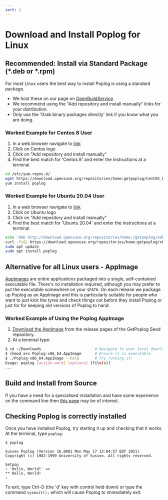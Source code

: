 ```yaml
---
sort: 1
---
```

# Download and Install Poplog for Linux

## Recommended: Install via Standard Package (*.deb or *.rpm)

For most Linux users the best way to install Poplog is using a standard package. 
 - We host these on our page on [OpenBuildService](https://software.opensuse.org/download.html?project=home:getpoplog&package=poplog).
 - We recommend using the "Add repository and install manually" links for your distribution.
 - Only use the 'Grab binary packages directly' link if you know what you are doing.

### Worked Example for Centos 8 User

1. In a web browser navigate to [link](https://software.opensuse.org/download.html?project=home:getpoplog&package=poplog)
2. Click on Centos logo
3. Click on "Add repository and install manually"
4. Find the best match for 'Centos 8' and enter the instructions at a terminal
```sh
cd /etc/yum.repos.d/
wget https://download.opensuse.org/repositories/home:getpoplog/CentOS_8/home:getpoplog.repo
yum install poplog
```

### Worked Example for Ubuntu 20.04 User

1. In a web browser navigate to [link](https://software.opensuse.org/download.html?project=home:getpoplog&package=poplog)
2. Click on Ubuntu logo
3. Click on "Add repository and install manually"
4. Find the best match for 'Ubuntu 20.04' and enter the instructions at a terminal
```sh
echo 'deb http://download.opensuse.org/repositories/home:/getpoplog/xUbuntu_20.04/ /' | sudo tee /etc/apt/sources.list.d/home:getpoplog.list
curl -fsSL https://download.opensuse.org/repositories/home:getpoplog/xUbuntu_20.04/Release.key | gpg --dearmor | sudo tee /etc/apt/trusted.gpg.d/home_getpoplog.gpg > /dev/null
sudo apt update
sudo apt install poplog
```

## Alternative for all Linux users - AppImage

[AppImages](https://appimage.org/) are entire applications packaged into a single, self-contained executable file. There's no installation required, although you may prefer to put the executable somewhere on your `$PATH`. On each release we package up Poplog as an AppImage and this is particularly suitable for people who want to just kick the tyres and check things out before they install Poplog or just for for keeping old versions of Poplog to hand.

### Worked Example of Using the Poplog AppImage

1. [Download the AppImage](https://github.com/GetPoplog/Seed/releases/download/v0.2.2/Poplog-x86_64.AppImage) from the release pages of the GetPoplog Seed repository.
2. At a terminal type:

```sh
$ cd ~/Downloads                        # Navigate to your local downloads folder   
$ chmod a+x Poplog-x86_64.AppImage      # Ensure it is executable
$ ./Poplog-x86_64.AppImage --help       # Try running it!
Usage: poplog [action-word] [options] [file(s)]
...
```

## Build and Install from Source

If you have a need for a specialised installation and have some experience on the command line then [this page](BuildAndInstallFromSource.html) may be of interest.

## Checking Poplog is correctly installed

Once you have installed Poplog, try starting it up and checking that it works. At the terminal, type `poplog`:
```
$ poplog

Sussex Poplog (Version 16.0001 Mon May 17 13:04:57 EDT 2021)
Copyright (c) 1982-1999 University of Sussex. All rights reserved.

Setpop
: 'Hello, World!' =>                                  
** Hello, World! 
: 
```

To exit, type Ctrl-D (the 'd' key with control held down) or type the command `sysexit();` which will cause Poplog to immediately exit.
